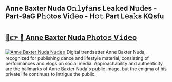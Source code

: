 ## Anne Baxter Nuda O𝚗𝚕yf𝚊ns L𝚎a𝚔ed N𝚞𝚍es - Part-9aG P𝚑𝚘tos Vi𝚍𝚎o - H𝚘𝚝 Part L𝚎a𝚔s KQsfu

# <h2><a href="http://kf9c39.oniu.top/?m=Anne+Baxter+Nuda">🔗👉 🔴 Anne Baxter Nuda P𝚑ot𝚘𝚜 V𝚒d𝚎o</a></h2>

[![Anne Baxter Nuda Nu𝚍e𝚜](https://i.imgur.com/0qMVB7G.gif)](http://kf9c39.oniu.top/?m=Anne+Baxter+Nuda)
Digital trendsetter Anne Baxter Nuda, recognized for publishing dance and lifestyle material, consisting of performances and vlogs on social media. Approachability and authenticity are the hallmarks of Anne Baxter Nuda's public image, but the enigma of his private life continues to intrigue the public.  
